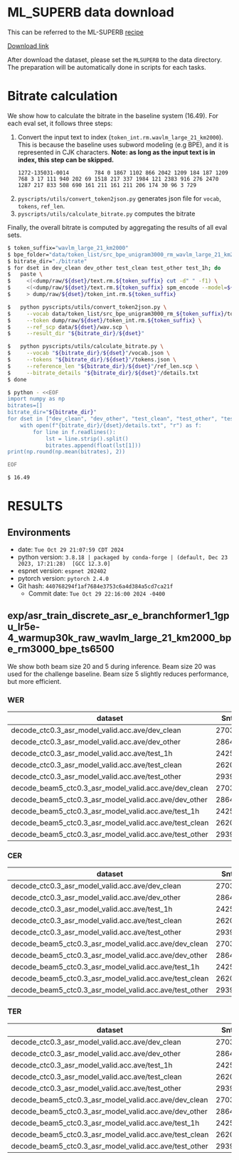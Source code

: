 <!-- Generated by scripts/utils/show_asr_result.sh -->
# ML_SUPERB data download
This can be referred to the ML-SUPERB [recipe](https://github.com/espnet/espnet/blob/master/egs2/ml_superb/asr1)

[Download link](https://drive.google.com/file/d/1QYjl-7vflle__3AfuosAC5VJGiBDvEqz/view?usp=drive_link)

After download the dataset, please set the `MLSUPERB` to the data directory. The preparation will be automatically done in scripts for each tasks.

# Bitrate calculation

We show how to calculate the bitrate in the baseline system (16.49). For each eval set, it follows three steps:
1. Convert the input text to index (`token_int.rm.wavlm_large_21_km2000`). This is because the baseline uses subword modeling (e.g BPE), and it is represented in CJK characters. **Note: as long as the input text is in index, this step can be skipped.**
   ```
   1272-135031-0014        784 0 1867 1102 866 2042 1209 184 187 1209 768 3 17 111 940 202 69 1518 217 337 1984 121 2383 916 276 2470 1287 217 833 508 690 161 211 161 211 206 174 30 96 3 729
   ```
2. `pyscripts/utils/convert_token2json.py` generates json file for `vocab`, `tokens`, `ref_len`.
3. `pyscripts/utils/calculate_bitrate.py` computes the bitrate

Finally, the overall bitrate is computed by aggregating the results of all eval sets.

```bash
$ token_suffix="wavlm_large_21_km2000"
$ bpe_folder="data/token_list/src_bpe_unigram3000_rm_wavlm_large_21_km2000"
$ bitrate_dir="./bitrate"
$ for dset in dev_clean dev_other test_clean test_other test_1h; do
$   paste \
$     <(<dump/raw/${dset}/text.rm.${token_suffix} cut -d" " -f1) \
$     <(<dump/raw/${dset}/text.rm.${token_suffix} spm_encode --model=${bpe_folder}/bpe.model --output_format=id) \
$     > dump/raw/${dset}/token_int.rm.${token_suffix}

$   python pyscripts/utils/convert_token2json.py \
$     --vocab data/token_list/src_bpe_unigram3000_rm_${token_suffix}/tokens.txt \
$     --token dump/raw/${dset}/token_int.rm.${token_suffix} \
$     --ref_scp data/${dset}/wav.scp \
$     --result_dir "${bitrate_dir}/${dset}"

$   python pyscripts/utils/calculate_bitrate.py \
$     --vocab "${bitrate_dir}/${dset}"/vocab.json \
$     --tokens "${bitrate_dir}/${dset}"/tokens.json \
$     --reference_len "${bitrate_dir}/${dset}"/ref_len.scp \
$     --bitrate_details "${bitrate_dir}/${dset}"/details.txt
$ done

$ python - <<EOF
import numpy as np
bitrates=[]
bitrate_dir="${bitrate_dir}"
for dset in ["dev_clean", "dev_other", "test_clean", "test_other", "test_1h"]:
    with open(f"{bitrate_dir}/{dset}/details.txt", "r") as f:
        for line in f.readlines():
            lst = line.strip().split()
            bitrates.append(float(lst[1]))
print(np.round(np.mean(bitrates), 2))

EOF

$ 16.49
```

# RESULTS
## Environments
- date: `Tue Oct 29 21:07:59 CDT 2024`
- python version: `3.8.18 | packaged by conda-forge | (default, Dec 23 2023, 17:21:28)  [GCC 12.3.0]`
- espnet version: `espnet 202402`
- pytorch version: `pytorch 2.4.0`
- Git hash: `440768294f1af7684e3753c6a4d384a5cd7ca21f`
  - Commit date: `Tue Oct 29 22:16:00 2024 -0400`

## exp/asr_train_discrete_asr_e_branchformer1_1gpu_lr5e-4_warmup30k_raw_wavlm_large_21_km2000_bpe_rm3000_bpe_ts6500
We show both beam size 20 and 5 during inference. Beam size 20 was used for the challenge baseline. Beam size 5 slightly reduces performance, but more efficient.

### WER

|dataset|Snt|Wrd|Corr|Sub|Del|Ins|Err|S.Err|
|---|---|---|---|---|---|---|---|---|
|decode_ctc0.3_asr_model_valid.acc.ave/dev_clean|2703|54402|95.4|4.3|0.3|0.4|4.9|51.5|
|decode_ctc0.3_asr_model_valid.acc.ave/dev_other|2864|50948|91.5|7.9|0.6|0.6|9.1|65.6|
|decode_ctc0.3_asr_model_valid.acc.ave/test_1h|24256|254316|42.1|48.1|9.8|4.8|62.7|94.8|
|decode_ctc0.3_asr_model_valid.acc.ave/test_clean|2620|52576|95.4|4.3|0.3|0.4|5.0|51.0|
|decode_ctc0.3_asr_model_valid.acc.ave/test_other|2939|52343|91.5|7.8|0.7|0.6|9.1|66.2|
|decode_beam5_ctc0.3_asr_model_valid.acc.ave/dev_clean|2703|54402|95.4|4.3|0.3|0.4|4.9|51.5|
|decode_beam5_ctc0.3_asr_model_valid.acc.ave/dev_other|2864|50948|91.5|7.9|0.6|0.6|9.1|65.6|
|decode_beam5_ctc0.3_asr_model_valid.acc.ave/test_1h|24256|254316|42.2|48.3|9.6|5.1|62.9|94.8|
|decode_beam5_ctc0.3_asr_model_valid.acc.ave/test_clean|2620|52576|95.4|4.3|0.3|0.4|5.0|51.0|
|decode_beam5_ctc0.3_asr_model_valid.acc.ave/test_other|2939|52343|91.4|7.9|0.7|0.6|9.2|66.2|

### CER

|dataset|Snt|Wrd|Corr|Sub|Del|Ins|Err|S.Err|
|---|---|---|---|---|---|---|---|---|
|decode_ctc0.3_asr_model_valid.acc.ave/dev_clean|2703|288456|98.8|0.7|0.5|0.4|1.6|51.5|
|decode_ctc0.3_asr_model_valid.acc.ave/dev_other|2864|265951|97.3|1.5|1.1|0.7|3.4|65.6|
|decode_ctc0.3_asr_model_valid.acc.ave/test_1h|24256|1600215|81.0|11.2|7.7|3.9|22.9|94.8|
|decode_ctc0.3_asr_model_valid.acc.ave/test_clean|2620|281530|98.8|0.7|0.5|0.4|1.5|51.0|
|decode_ctc0.3_asr_model_valid.acc.ave/test_other|2939|272758|97.5|1.4|1.1|0.7|3.3|66.2|
|decode_beam5_ctc0.3_asr_model_valid.acc.ave/dev_clean|2703|288456|98.8|0.7|0.5|0.4|1.6|51.5|
|decode_beam5_ctc0.3_asr_model_valid.acc.ave/dev_other|2864|265951|97.3|1.6|1.1|0.7|3.4|65.6|
|decode_beam5_ctc0.3_asr_model_valid.acc.ave/test_1h|24256|1600215|81.1|11.3|7.6|4.1|23.0|94.8|
|decode_beam5_ctc0.3_asr_model_valid.acc.ave/test_clean|2620|281530|98.8|0.7|0.5|0.4|1.5|51.0|
|decode_beam5_ctc0.3_asr_model_valid.acc.ave/test_other|2939|272758|97.5|1.5|1.1|0.7|3.3|66.2|

### TER

|dataset|Snt|Wrd|Corr|Sub|Del|Ins|Err|S.Err|
|---|---|---|---|---|---|---|---|---|
|decode_ctc0.3_asr_model_valid.acc.ave/dev_clean|2703|137035|97.0|2.3|0.7|0.4|3.4|51.5|
|decode_ctc0.3_asr_model_valid.acc.ave/dev_other|2864|125959|94.0|4.5|1.5|0.9|6.9|65.6|
|decode_ctc0.3_asr_model_valid.acc.ave/test_1h|24256|1131804|72.6|19.0|8.4|4.5|32.0|94.8|
|decode_ctc0.3_asr_model_valid.acc.ave/test_clean|2620|133595|97.1|2.2|0.8|0.4|3.3|51.0|
|decode_ctc0.3_asr_model_valid.acc.ave/test_other|2939|129019|94.1|4.4|1.5|0.8|6.7|66.2|
|decode_beam5_ctc0.3_asr_model_valid.acc.ave/dev_clean|2703|137035|97.0|2.3|0.7|0.4|3.4|51.5|
|decode_beam5_ctc0.3_asr_model_valid.acc.ave/dev_other|2864|125959|94.0|4.5|1.5|0.9|6.9|65.6|
|decode_beam5_ctc0.3_asr_model_valid.acc.ave/test_1h|24256|1131804|72.7|19.2|8.1|4.8|32.1|94.8|
|decode_beam5_ctc0.3_asr_model_valid.acc.ave/test_clean|2620|133595|97.1|2.2|0.8|0.4|3.3|51.0|
|decode_beam5_ctc0.3_asr_model_valid.acc.ave/test_other|2939|129019|94.1|4.4|1.5|0.9|6.8|66.2|
